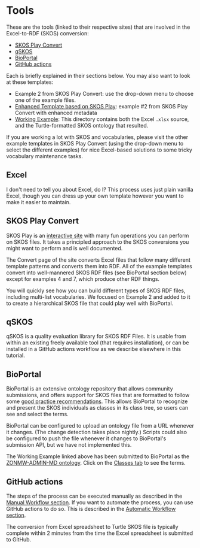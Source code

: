 # Tools

These are the tools (linked to their respective sites) that are involved in the Excel-to-RDF (SKOS) conversion:

- [SKOS Play Convert](https://labs.sparna.fr/skos-play/convert)
- [qSKOS](https://github.com/cmader/qSKOS)
- [BioPortal](https://bioportal.bioontology.org/)
- [GitHub actions](https://github.com/features/actions)

Each is briefly explained in their sections below. You may also want to look at these templates:

- Example 2 from SKOS Play Convert: use the drop-down menu to choose one of the example files.
- [Enhanced Template based on SKOS Play](https://github.com/nikokaoja/excel2rdf-template/blob/main/vocabulary.xlsx): example #2 from SKOS Play Convert with enhanced metadata
- [Working Example](https://github.com/nikokaoja/zonmw-project-admin/tree/main/ontology): This directory contains both the Excel `.xlsx` source, and the Turtle-formatted SKOS ontology that resulted.

If you are working a lot with SKOS and vocabularies, please visit the other example templates in SKOS Play Convert
(using the drop-down menu to select the different examples) for nice Excel-based solutions to some tricky vocabulary maintenance tasks.

## Excel

I don't need to tell you about Excel, do I? This process uses just plain vanilla Excel, though
you can dress up your own template however you want to make it easier to maintain.

## SKOS Play Convert

SKOS Play is an [interactive site](https://labs.sparna.fr/skos-play) with many fun operations you can perform on SKOS files.
It takes a principled approach to the SKOS conversions you might want to perform and is well documented.

The Convert page of the site converts Excel files that follow many different template patterns
and converts them into RDF. All of the example templates convert into well-mannered SKOS RDF files (see BioPortal section below)
except for examples 4 and 7, which produce other RDF things.

You will quickly see how you can build different types of SKOS RDF files, including multi-list vocabularies.
We focused on Example 2 and added to it to create a hierarchical SKOS file that could play well with BioPortal.

## qSKOS

qSKOS is a quality evaluation library for SKOS RDF Files. It is usable from within an existing freely available tool (that requires installation),
or can be installed in a GitHub actions workflow as we describe elsewhere in this tutorial.

## BioPortal

BioPortal is an extensive ontology repository that allows community submissions,
and offers support for SKOS files that are formatted to follow some [good practice recommendations](https://www.bioontology.org/wiki/SKOSSupport).
This allows BioPortal to recognize and present the SKOS individuals as classes in its class tree,
so users can see and select the terms.

BioPortal can be configured to upload an ontology file from a URL whenever it changes.
(The change detection takes place nightly.)
Scripts could also be configured to push the file whenever it changes to BioPortal's submission API, but we have not implemented this.

The Working Example linked above has been submitted to BioPortal as the [ZONMW-ADMIN-MD ontology](http://bioportal.bioontology.org/ontologies/ZONMW-ADMIN-MD).
Click on the [Classes tab](http://bioportal.bioontology.org/ontologies/ZONMW-ADMIN-MD/?p=classes&conceptid=root) to see the terms.

## GitHub actions

The steps of the process can be executed manually as described in the [Manual Workflow section](../ManualWorkflow).
If you want to automate the process, you can use GitHub actions to do so.
This is described in the [Automatic Workflow section](../AutomaticWorkflow).

The conversion from Excel spreadsheet to Turtle SKOS file is typically complete within 2 minutes
from the time the Excel spreadsheet is submitted to GitHub.
